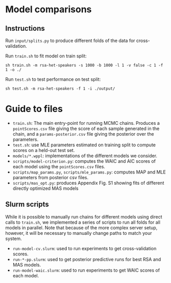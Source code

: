 # Model comparisons

## Instructions

Run `input/splits.py` to produce different folds of the data for cross-validation.

Run `train.sh` to fit model on train split:

```
sh train.sh -m rsa-het-speakers -s 1000 -b 1000 -l 1 -v false -c 1 -f 1 -o ./
```

Run `test.sh` to test performance on test split:

```
sh test.sh -m rsa-het-speakers -f 1 -i ./output/
```

# Guide to files

* `train.sh`: The main entry-point for running MCMC chains. Produces a `pointScores.csv` file giving the score of each sample generated in the chain, and a `params-posterior.csv` file giving the posterior over the parameters.
* `test.sh`: use MLE parameters estimated on training split to compute scores on a held-out test set.
* `models/*.wppl`: implementations of the different models we consider.
* `scripts/model-criterion.py`: computes the WAIC and AIC scores of each model using the `pointScores.csv` files.
* `scripts/map_params.py`, `scripts/mle_params.py`: computes MAP and MLE parameters from posterior csv files.
* `scripts/mas_opt.py`: produces Appendix Fig. S1 showing fits of different directly optimized MAS models 

## Slurm scripts

While it is possible to manually run chains for different models using direct calls to `train.sh`, we implemented a series of scripts to run all folds for all models in parallel. Note that because of the more complex server setup, however, it will be necessary to manually change paths to match your system.

* `run-model-cv.slurm`: used to run experiments to get cross-validation scores. 
* `run-*-pp.slurm`: used to get posterior predictive runs for best RSA and MAS models.
* `run-model-waic.slurm`: used to run experiments to get WAIC scores of each model.
